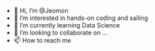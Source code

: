 - 👋 Hi, I’m @Jeomon
- 👀 I’m interested in hands-on coding and sailing
- 🌱 I’m currently learning Data Science
- 💞️ I’m looking to collaborate on ...
- 📫 How to reach me

<!---
Jeomon/Jeomon is a ✨ special ✨ repository because its `README.md` (this file) appears on your GitHub profile.
You can click the Preview link to take a look at your changes.
--->
